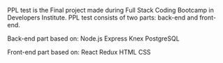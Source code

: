 PPL test is the Final project made during Full Stack Coding Bootcamp in Developers Institute.
PPL test consists of two parts: back-end and front-end.

Back-end part based on:
Node.js
Express
Knex
PostgreSQL

Front-end part based on:
React
Redux
HTML
CSS